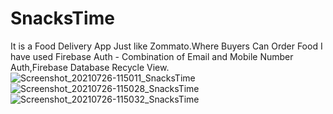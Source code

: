 # SnacksTime
It is a Food Delivery App Just like Zommato.Where Buyers Can Order Food
I have used Firebase Auth - Combination of Email and Mobile Number Auth,Firebase Database
Recycle View.
![Screenshot_20210726-115011_SnacksTime](https://user-images.githubusercontent.com/70008047/126944427-ac0e276a-16b6-4c06-9b97-d9375d28dc08.jpg)
![Screenshot_20210726-115028_SnacksTime](https://user-images.githubusercontent.com/70008047/126944464-56c0d70b-67c6-4e5f-af73-3ea1d97d5df5.jpg)
![Screenshot_20210726-115032_SnacksTime](https://user-images.githubusercontent.com/70008047/126944486-a2e25f81-730c-4056-bd01-98338f2f6ffe.jpg)

